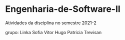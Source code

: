 # Engenharia-de-Software-II

Atividades da disciplina no semestre 2021-2

grupo: Linka Sofia
       Vitor Hugo 
       Patrícia Trevisan

